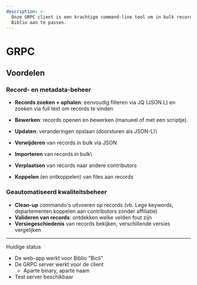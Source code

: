 ```yaml
---
description: >-
  Onze GRPC client is een krachtige command-line tool om in bulk records in
  Biblio aan te passen.
---
```


# GRPC

## Voordelen

### **Record- en metadata-beheer**

* **Records zoeken + ophalen**: eenvoudig filteren via JQ (JSON L) en zoeken via full text om records te vinden
* **Bewerken**: records openen en bewerken (manueel of met een scriptje).
* **Updaten**: veranderingen opslaan (doorsturen als JSON-L)\

* **Verwijderen** van records in bulk via JSON
* **Importeren** van records in bulk\

* **Verplaatsen** van records naar andere contributors
* **Koppelen** (en ontkoppelen) van files aan records

### **Geautomatiseerd kwaliteitsbeheer**

* **Clean-up** commando's uitvoeren op records (vb. Lege keywords, departementen koppelen aan contributors zonder affiliatie)
* **Valideren van records**: ontdekken welke velden fout zijn
* **Versiegeschiedenis** van records bekijken, verschillende versies vergelijken

****

Huidige status

* De web-app werkt voor Biblio "Bicli"
* De GRPC server werkt voor de client
  * Aparte binary, aparte naam&#x20;
* Test server beschikbaar
